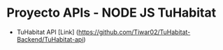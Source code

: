 # Proyecto APIs - NODE JS TuHabitat

- TuHabitat API [Link] (https://github.com/Tiwar02/TuHabitat-Backend/TuHabitat-api)
